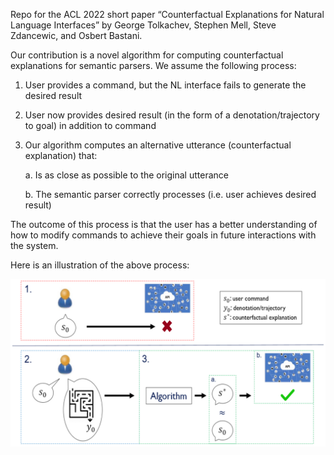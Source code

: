 Repo for the ACL 2022 short paper “Counterfactual Explanations for Natural Language Interfaces” by George Tolkachev, Stephen Mell, Steve Zdancewic, and Osbert Bastani.

Our contribution is a novel algorithm for computing counterfactual explanations for semantic parsers. We assume the following process:

1. User provides a command, but the NL interface fails to generate the desired result
2. User now provides desired result (in the form of a denotation/trajectory to goal) in addition to command
3. Our algorithm computes an alternative utterance (counterfactual explanation) that:

   a. Is as close as possible to the original utterance
   
   b. The semantic parser correctly processes (i.e. user achieves desired result)

The outcome of this process is that the user has a better understanding of how to modify commands to achieve their goals in future interactions with the system.

Here is an illustration of the above process:

![alt text](https://github.com/georgeto20/counterfactual_explanations/blob/main/process.png?raw=true "Illustration of Process")
